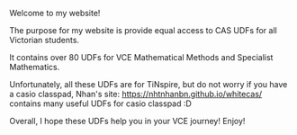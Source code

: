 Welcome to my website!

The purpose for my website is provide equal access to CAS UDFs for all Victorian students.

It contains over 80 UDFs for VCE Mathematical Methods and Specialist Mathematics. 

Unfortunately, all these UDFs are for TiNspire, but do not worry if you have a casio classpad, Nhan's site: https://nhtnhanbn.github.io/whitecas/ 
contains many useful UDFs for casio classpad :D

Overall, I hope these UDFs help you in your VCE journey! Enjoy!
